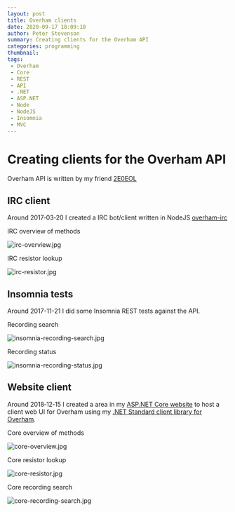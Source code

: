 ```yaml
---
layout: post
title: Overham clients
date: 2020-09-17 18:09:10
author: Peter Stevenson
summary: Creating clients for the Overham API
categories: programming
thumbnail:
tags:
 - Overham
 - Core
 - REST
 - API
 - .NET
 - ASP.NET
 - Node
 - NodeJS
 - Insomnia
 - MVC
---
```


# Creating clients for the Overham API

Overham API is written by my friend [2E0EOL](http://www.daybologic.co.uk/services.php?content=overham)

## IRC client

Around 2017‑03‑20 I created a IRC bot/client written in NodeJS [overham-irc](https://bitbucket.org/2E0PGS/overham-irc)

IRC overview of methods

![irc-overview.jpg](/blog/assets/2020-09-17/irc-overview.jpg)

IRC resistor lookup

![irc-resistor.jpg](/blog/assets/2020-09-17/irc-resistor.jpg)

## Insomnia tests

Around 2017-11-21 I did some Insomnia REST tests against the API.

Recording search

![insomnia-recording-search.jpg](/blog/assets/2020-09-17/insomnia-recording-search.jpg)

Recording status

![insomnia-recording-status.jpg](/blog/assets/2020-09-17/insomnia-recording-stats.jpg)

## Website client

Around 2018‑12‑15 I created a area in my [ASP.NET Core website](https://bitbucket.org/2E0PGS/core) to host a client web UI for Overham using my [.NET Standard client library for Overham](https://bitbucket.org/2E0PGS/overham-client).

Core overview of methods

![core-overview.jpg](/blog/assets/2020-09-17/core-overview.jpg)

Core resistor lookup

![core-resistor.jpg](/blog/assets/2020-09-17/core-resistor.jpg)

Core recording search

![core-recording-search.jpg](/blog/assets/2020-09-17/core-recording-search.jpg)
